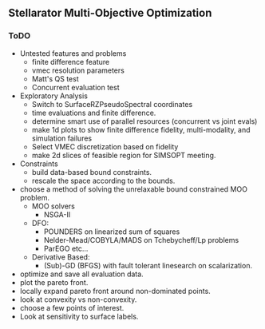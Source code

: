 ## Stellarator Multi-Objective Optimization

### ToDO
- Untested features and problems
  - finite difference feature
  - vmec resolution parameters
  - Matt's QS test
  - Concurrent evaluation test
- Exploratory Analysis
  - Switch to SurfaceRZPseudoSpectral coordinates
  - time evaluations and finite difference.
  - determine smart use of parallel resources (concurrent vs joint evals)
  - make 1d plots to show finite difference fidelity, 
    multi-modality, and simulation failures
  - Select VMEC discretization based on fidelity
  - make 2d slices of feasible region for SIMSOPT meeting.
- Constraints
  - build data-based bound constraints.
  - rescale the space according to the bounds.
- choose a method of solving the unrelaxable bound constrained MOO problem.
  - MOO solvers
    - NSGA-II
  - DFO:
    - POUNDERS on linearized sum of squares
    - Nelder-Mead/COBYLA/MADS on Tchebycheff/Lp problems
    - ParEGO etc...
  - Derivative Based:
    - (Sub)-GD (BFGS) with fault tolerant linesearch on scalarization.
- optimize and save all evaluation data.
- plot the pareto front.
- locally expand pareto front around non-dominated points.
- look at convexity vs non-convexity.
- choose a few points of interest.
- Look at sensitivity to surface labels.
